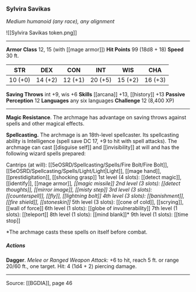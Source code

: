 ### Sylvira Savikas
_Medium humanoid (any race), any alignment_

![[Sylvira Savikas token.png]]


---

**Armor Class** 12, 15 (with [[mage armor]])
**Hit Points** 99 (18d8 + 18)
**Speed** 30 ft.

| STR     | DEX     | CON     | INT     | WIS     | CHA     |
|---------|---------|---------|---------|---------|---------|
| 10 (+0) | 14 (+2) | 12 (+1) | 20 (+5) | 15 (+2) | 16 (+3) |

**Saving Throws** int +9, wis +6
**Skills** [[arcana]] +13, [[history]] +13
**Passive Perception** 12
**Languages** any six languages
**Challenge** 12 (8,400 XP)

---

**Magic Resistance**. The archmage has advantage on saving throws against spells and other magical effects.

**Spellcasting.** The archmage is an 18th-level spellcaster. Its spellcasting ability is Intelligence (spell save DC 17, +9 to hit with spell attacks). The archmage can cast [[disguise self]] and [[invisibility]] at will and has the following wizard spells prepared:

Cantrips (at will): [[5eOSRD/Spellcasting/Spells/Fire Bolt/Fire Bolt]], [[5eOSRD/Spellcasting/Spells/Light/Light|Light]], [[mage hand]], [[prestidigitation]], [[shocking grasp]]
1st level (4 slots): [[detect magic]], [[identify]], [[mage armor]]*, [[magic missile]]
2nd level (3 slots): [[detect thoughts]], [[mirror image]], [[misty step]]
3rd level (3 slots): [[counterspell]], [[fly]], [[lightning bolt]]
4th level (3 slots): [[banishment]], [[fire shield]], [[stoneskin]]*
5th level (3 slots): [[cone of cold]], [[scrying]], [[wall of force]]
6th level (1 slots): [[globe of invulnerability]]
7th level (1 slots): [[teleport]]
8th level (1 slots): [[mind blank]]*
9th level (1 slots): [[time stop]]

*The archmage casts these spells on itself before combat.

##### Actions
**Dagger**. _Melee or Ranged Weapon Attack:_ +6 to hit, reach 5 ft. or range 20/60 ft., one target. Hit: 4 (1d4 + 2) piercing damage.


---

Source: [[BGDIA]], page 46